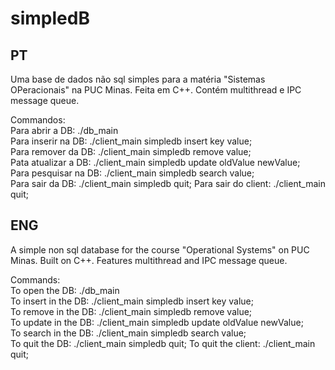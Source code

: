 # simpledB

## PT  
Uma base de dados não sql simples para a matéria "Sistemas OPeracionais" na PUC Minas. Feita em C++. Contém multithread e IPC message queue.  


Commandos:  
Para abrir a DB: ./db_main  
Para inserir na DB: ./client_main simpledb insert key value;  
Para remover da DB: ./client_main simpledb remove value;  
Pata atualizar a DB: ./client_main simpledb update oldValue newValue;  
Para pesquisar na DB: ./client_main simpledb search value;  
Para sair da DB: ./client_main simpledb quit;
Para sair do client: ./client_main quit;  

## ENG  
A simple non sql database for the course "Operational Systems" on PUC Minas. Built on C++. Features multithread and IPC message queue.

Commands:  
To open the DB: ./db_main  
To insert in the DB: ./client_main simpledb insert key value;  
To remove in the DB: ./client_main simpledb remove value;  
To update in the DB: ./client_main simpledb update oldValue newValue;  
To search in the DB: ./client_main simpledb search value;  
To quit the DB: ./client_main simpledb quit;
To quit the client: ./client_main quit;  



